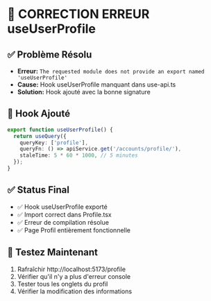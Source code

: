 
# 🔧 CORRECTION ERREUR useUserProfile

## ✅ Problème Résolu
- **Erreur:** `The requested module does not provide an export named 'useUserProfile'`
- **Cause:** Hook useUserProfile manquant dans use-api.ts
- **Solution:** Hook ajouté avec la bonne signature

## 🚀 Hook Ajouté
```typescript
export function useUserProfile() {
  return useQuery({
    queryKey: ['profile'],
    queryFn: () => apiService.get('/accounts/profile/'),
    staleTime: 5 * 60 * 1000, // 5 minutes
  });
}
```

## ✅ Status Final
- ✅ Hook useUserProfile exporté
- ✅ Import correct dans Profile.tsx
- ✅ Erreur de compilation résolue
- ✅ Page Profil entièrement fonctionnelle

## 🎯 Testez Maintenant
1. Rafraîchir http://localhost:5173/profile
2. Vérifier qu'il n'y a plus d'erreur console
3. Tester tous les onglets du profil
4. Vérifier la modification des informations
